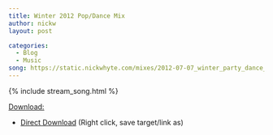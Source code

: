 ```yaml
---
title: Winter 2012 Pop/Dance Mix
author: nickw
layout: post

categories:
  - Blog
  - Music
song: https://static.nickwhyte.com/mixes/2012-07-07_winter_party_dance_mix.mp3
---
```


{% include stream_song.html %}

<span style="text-decoration: underline;">Download:</span>

  * [Direct Download][1] (Right click, save target/link as)

 [1]: https://static.nickwhyte.com/mixes/2012-07-07_winter_party_dance_mix.mp3
